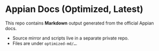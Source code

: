 # Appian Docs (Optimized, Latest)

This repo contains **Markdown** output generated from the official Appian docs.
- Source mirror and scripts live in a separate private repo.
- Files are under `optimized-md/…`.
